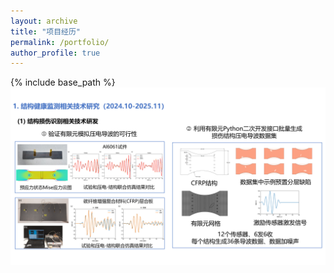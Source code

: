 ```yaml
---
layout: archive
title: "项目经历"
permalink: /portfolio/
author_profile: true
---
```


​{% include base_path %}
<img src="/_project_picture/Fig_01.png" alt="图片1">
